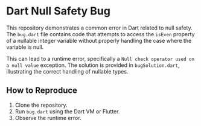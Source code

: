 # Dart Null Safety Bug

This repository demonstrates a common error in Dart related to null safety. The `bug.dart` file contains code that attempts to access the `isEven` property of a nullable integer variable without properly handling the case where the variable is null.

This can lead to a runtime error, specifically a `Null check operator used on a null value` exception.  The solution is provided in `bugSolution.dart`, illustrating the correct handling of nullable types.

## How to Reproduce

1. Clone the repository.
2. Run `bug.dart` using the Dart VM or Flutter.
3. Observe the runtime error.